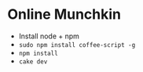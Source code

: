 Online Munchkin
===============

- Install node + npm
- `sudo npm install coffee-script -g`
- `npm install`
- `cake dev`
